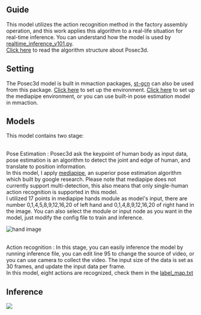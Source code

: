 ## Guide

This model utilizes the action recognition method in the factory assembly operation, and this work applies this algorithm to a real-life situation for real-time inference. You can understand how the model is used by [realtime_inference_v101.py](https://github.com/nianjingfeng/Posec3d_inference/blob/master/realtime_inference_v101.py).<br>[Click here](https://openaccess.thecvf.com/content/CVPR2022/papers/Duan_Revisiting_Skeleton-Based_Action_Recognition_CVPR_2022_paper.pdf) to read the algorithm structure about Posec3d.

Setting
---
The Posec3d model is built in mmaction packages, [st-gcn](https://arxiv.org/pdf/1801.07455.pdf) can also be used from this package. [Click here](https://github.com/open-mmlab/mmaction2#installation) to set up the environment.
[Click here](https://google.github.io/mediapipe/getting_started/python.html) to set up the mediapipe environment, or you can use built-in pose estimation model in mmaction.

Models
---
This model contains two stage:

<br>Pose Estimation : Posec3d ask the keypoint of human body as input data, pose estimation is an algorithm to detect the joint and edge of human, and translate to position information. <br>In this model, I apply [mediapipe](https://google.github.io/mediapipe/), an superior pose estimation algorithm which built by google research. Please note that mediapipe does not currently support multi-detection, this also means that only single-human action recognition is supported in this model. <br>I utilized 17 points in mediapipe hands module as model's input, there are number 0,1,4,5,8,9,12,16,20 of left hand and 0,1,4,8,9,12,16,20 of right hand in the image. You can also select the module or input node as you want in the model, just modify the config file to train and inference.

![hand image](https://mediapipe.dev/images/mobile/hand_landmarks.png)

<br>Action recognition : In this stage, you can easily inference the model by running inference file, you can edit line 95 to change the source of video, or you can use camera to collect the video. The input size of the data is set as 30 frames, and update the input data per frame. <br>In this model, eight actions are recognized, check them in the [label_map.txt](https://github.com/nianjingfeng/Posec3d_inference/blob/master/label_map.txt)


Inference
---
![](https://github.com/nianjingfeng/Posec3d_inference/blob/master/inference_video.gif)


